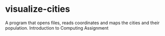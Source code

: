 # visualize-cities
A program that opens files, reads coordinates and maps the cities and their population. Introduction to Computing Assignment
